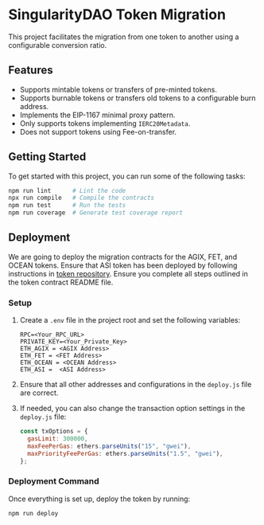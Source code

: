 # SingularityDAO Token Migration

This project facilitates the migration from one token to another using a configurable conversion ratio.

## Features

- Supports mintable tokens or transfers of pre-minted tokens.
- Supports burnable tokens or transfers old tokens to a configurable burn address.
- Implements the EIP-1167 minimal proxy pattern.
- Only supports tokens implementing `IERC20Metadata`.
- Does not support tokens using Fee-on-transfer.

## Getting Started

To get started with this project, you can run some of the following tasks:

```sh
npm run lint      # Lint the code
npx run compile   # Compile the contracts
npm run test      # Run the tests
npm run coverage  # Generate test coverage report
```

## Deployment

We are going to deploy the migration contracts for the AGIX, FET, and OCEAN tokens. 
Ensure that ASI token has been deployed by following instructions in [token repository](https://github.com/Singularity-DAO/migration-contracts/token/). Ensure you complete all steps outlined in the token contract README file.

### Setup

1. Create a `.env` file in the project root and set the following variables:

   ```plaintext
   RPC=<Your_RPC_URL>
   PRIVATE_KEY=<Your_Private_Key>
   ETH_AGIX = <AGIX Address>
   ETH_FET = <FET Address>
   ETH_OCEAN = <OCEAN Address>
   ETH_ASI =  <ASI Address>
   ```

2. Ensure that all other addresses and configurations in the `deploy.js` file are correct.

3. If needed, you can also change the transaction option settings in the `deploy.js` file:

   ```javascript
   const txOptions = {
     gasLimit: 300000,
     maxFeePerGas: ethers.parseUnits("15", "gwei"),
     maxPriorityFeePerGas: ethers.parseUnits("1.5", "gwei"),
   };
   ```

### Deployment Command

Once everything is set up, deploy the token by running:

```sh
npm run deploy
```
